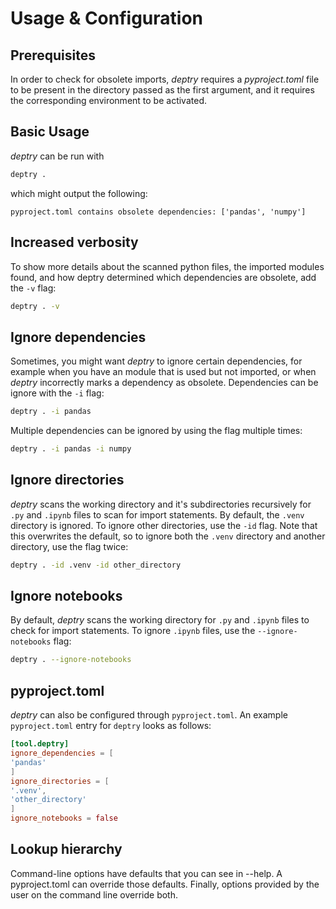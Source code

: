 # Usage & Configuration

## Prerequisites

In order to check for obsolete imports, _deptry_ requires a _pyproject.toml_ file to be present in the directory passed as the first argument, and it requires the corresponding environment to be activated.

## Basic Usage

_deptry_ can be run with

```sh
deptry .
```

which might output the following:

```
pyproject.toml contains obsolete dependencies: ['pandas', 'numpy']
```

## Increased verbosity

To show more details about the scanned python files, the imported modules found, and how deptry determined which dependencies are obsolete, add the `-v` flag:

```sh
deptry . -v
```

## Ignore dependencies

Sometimes, you might want _deptry_ to ignore certain dependencies, for example when you have an module that is used but not imported, or when _deptry_
incorrectly marks a dependency as obsolete. Dependencies can be ignore with the `-i` flag:

```sh
deptry . -i pandas
```

Multiple dependencies can be ignored by using the flag multiple times:

```sh
deptry . -i pandas -i numpy
```

## Ignore directories

_deptry_ scans the working directory and it's subdirectories recursively for `.py` and `.ipynb` files to scan for import statements. By default,
the `.venv` directory is ignored. To ignore other directories, use the `-id` flag. Note that this overwrites the default, so to ignore
both the `.venv` directory and another directory, use the flag twice:

```sh
deptry . -id .venv -id other_directory
```

## Ignore notebooks

By default, _deptry_ scans the working directory for `.py` and `.ipynb` files to check for import statements. To ignore `.ipynb` files, use the `--ignore-notebooks` flag:

```sh
deptry . --ignore-notebooks
```

## pyproject.toml

_deptry_ can also be configured through `pyproject.toml`. An example `pyproject.toml` entry for `deptry` looks as follows:

```toml
[tool.deptry]
ignore_dependencies = [
'pandas'
]
ignore_directories = [
'.venv',
'other_directory'
]
ignore_notebooks = false
```

## Lookup hierarchy

Command-line options have defaults that you can see in --help. A pyproject.toml can override those defaults. Finally, options provided by the user on the command line override both.